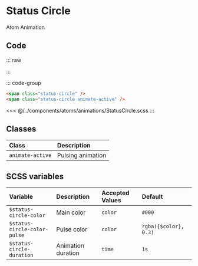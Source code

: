 # Status Circle
<Badge type="tip">Atom</Badge> <Badge type="info">Animation</Badge>

## Code

::: raw
<div class="dev-section">
    <span class="status-circle" />
    <span class="status-circle animate-active" />
</div>
:::

::: code-group
```html
<span class="status-circle" />
<span class="status-circle animate-active" />
```
<<< @/../components/atoms/animations/StatusCircle.scss
:::


## Classes

| Class             | Description       |
|:------------------|:------------------|
| `animate-active`  | Pulsing animation |

## SCSS variables

| Variable                     | Description        | Accepted Values | Default               |
|:-----------------------------|:-------------------|:----------------|:----------------------|
| `$status-circle-color`       | Main color         | `color`         | `#000`                |
| `$status-circle-color-pulse` | Pulse color        | `color`         | `rgba({$color}, 0.3)` |
| `$status-circle-duration`    | Animation duration | `time`          | `1s`                  |


<style lang="scss">
@use "docs/theme.scss" as theme;
@use "components/atoms/animations/StatusCircle.scss" as * with (
    $status-circle-color: theme.$primary-color,
);
</style>